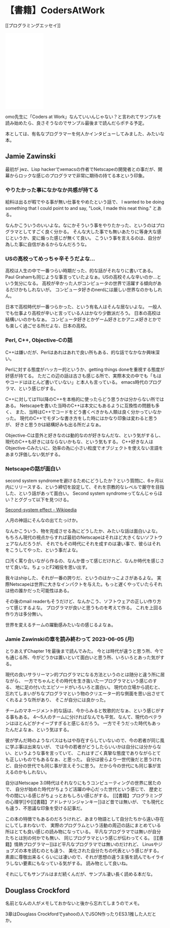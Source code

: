 # 【書籍】CodersAtWork

[[プログラミングエッセイ]]

<iframe sandbox="allow-popups allow-scripts allow-modals allow-forms allow-same-origin" style="width:120px;height:240px;" marginwidth="0" marginheight="0" scrolling="no" frameborder="0" src="//rcm-fe.amazon-adsystem.com/e/cm?lt1=_blank&bc1=000000&IS2=1&bg1=FFFFFF&fc1=000000&lc1=0000FF&t=karino203-22&language=ja_JP&o=9&p=8&l=as4&m=amazon&f=ifr&ref=as_ss_li_til&asins=B00ACC2536&linkId=11354af785d0ecac59293698e2e667ae"></iframe>

omo先生に「Coders at Work」なんていいんじゃない？と言われてサンプルを読み始めたら、良さそうなのでサンプル最後まで読んだらポチる予定。

本としては、有名なプログラマーを何人かインタビューしてみました、みたいな本。

## Jamie Zawinski

最初が jwz、Lisp hackerでxemacsの作者でNetscapeの開発者との事だが、開幕からロックな感じのプログラマで非常に期待の持てる本という印象。

### やりたかった事になかなか共感が持てる

給料は出るが暇でやる事が無い仕事をやめたという話で、
I wanted to be doing something that I could point to and say, "Look, I made this neat thing."
とある。

なんかこういうのいいよな。なにかそういう事をやりたかった、というのはプログラマとしてすごく良く分かる。
そんな大した事でも無いあたりに等身大な感じというか、変に煽った感じが無くて良い。
こういう事を言えるのは、自分が為した事に自信があるからなんだろうな。

### USの高校ってめっちゃ辛そうだよな…

高校は人生の中で一番つらい時期だった、的な話がそれなりに書いてある。
Paul Grahamも同じような事言っていたよなぁ。USの高校そんな辛いのか…という気分になる。
高校が辛かった人がコンピュータの世界で活躍する傾向があるだけかもしれないが。
コンピュータ好きのnerdには厳しい世界なのかもしれん。

日本で高校時代が一番つらかった、という有名人はそんな居ないよな。
一般人でも仕事より高校が辛いと言っている人はかなり少数派だろう。
日本の高校は結構いいのかもなぁ。
コンピュータ好きとかゲーム好きとかアニメ好きとかでも楽しく過ごせる所だよな、日本の高校。

### Perl, C++, Objective-Cの話

C++は嫌いだが、Perlはあれはあれで良い所もある、的な話でなかなか興味深い。

Perlに対する態度がハッカー的というか、getting things doneを重視する態度が好感が持てる。
ただこの辺の話は古さも感じる所で、実際本文の中でも「もはやコードはほとんど書いていない」と本人も言っている。
emacs時代のプログラマ、という感じがする。

C++に対しては11以降のC++を本格的に使ったらどう思うかは分からない所ではある。
Netscapeを書いた当時のC++は本文にもあるように互換性の問題も多く、
また、当時はC++でコードをどう書くべきかも人類は良く分かっていなかった。
現代のC++でモダンな書き方をした時にはかなり印象は変わると思うが、
好きと思うかは結構好みも出る所だよなぁ。

Objective-Cは意外と好きなのは動的なのが好きなんだな、という気がするし、現代のC++も好きにはならないかもな、という気もする。
C++好きな人はObjective-Cみたいに、効率の為に小さい粒度でオブジェクトを使えない言語をあまり評価しない気がする。

### Netscapeの話が面白い

second system syndromeを避けるためにどうしたか？という質問に、6ヶ月以内にリリースする、という締切を設定して、それを宗教的なレベルで厳守を目指した、という話があって面白い。
Second system syndromeってなんじゃらほい？とググって以下を見つける。

[Second-system effect - Wikipedia](https://en.wikipedia.org/wiki/Second-system_effect)

人月の神話にそんなの出てたっけか。

なんかこういう、物を完成させる為にどうしたか、みたいな話は面白いよな。
もちろん現代の視点からすれば最初のNetscapeはそれほど大きくないソフトウェアなんだろうが、
それでもその時代にそれを成すのは凄い事で、彼らはそれをこうしてやった、という事だよな。

口汚く罵り合いながら作るの、なんか昔って感じだけれど、なんか時代を感じさせて良いな。ちょっとF2戦役を思い出す。

我々はshipした、それが一番の誇りだ、というのはかっこよさがあるよな。
実際Netscapeは世界に大きなインパクトを与えた。もっと遅くやっていたらそれは他の誰かだった可能性はある。

その後のmail readerもそうだけど、なんかこう、ソフトウェアの正しい作り方って感じするよな。
プログラマが良いと思うものを考えて作る。
これを上回る作り方は多分無い。

世界を変えるチームの躍動感みたいなの感じるよなぁ。

### Jamie Zawinskiの章を読み終わって 2023-06-05 (月)

とりあえずChapter 1を最後まで読んでみた。
今とは時代が違うと思う所、今でも通じる所、今がどうかは置いといて面白いと思う所、いろいろとあった気がする。

現代の良いサラリーマン的プログラマになる方法というのとは随分と違う所に居ながら、
一方でちゃんとその時代を生き抜いた一プログラマという感じのする、
地に足の付いたエピソードがいろいろと面白い。
現代の立場から読むと、忘れてしまいがちなプログラマという物のクリエーター的な側面を思い出させてくれるような所があり、
そこが自分には良かった。

チームのマネージメント的な話は、今からみると牧歌的だなぁ、という感じがする事もある。
4〜5人のチームに分ければなんでも平気、なんて、現代のベテランはほとんどがナイーブすぎると感じるだろう。
一方でそうだった時代もあったんだよなぁ、という気はする。

彼が学んだ時のようなパスはもはや存在すらしていないので、今の若者が同じ風に学ぶ事は出来ないが、
では今の若者がどうしたらいいかは自分には分からない、というような事を言っていて、
これはすごく真摯な態度でありながらとても正しいものでもあるなぁ、と思った。
自分は彼らより一世代後だと思うけれど、自分の世代でも同じ事が言えそうに思う。
だから今の世代にも同じ事が言えるのかもしれない。

自分はNetscape 3.0時代はそれなりにもうコンピューティングの世界に居たので、
自分が始めた時代がちょうど活躍の中心だった世代という感じで、
歴史と今の間にいる感じがちょっとおもしろい感じがする。
[[【書籍】プログラミングの心理学]]や[[【書籍】アドレナリンジャンキー]]ほど昔では無いが、
でも現代とも違う、不思議な印象を受ける記事だ。

この本の特徴でもあるのだろうけれど、あまり物語として自分たちから遠い存在にしてしまわないで、
実際のプログラムという活動の周辺の話にまとめている所はとても良い感じの読み物になっている。
平凡なプログラマでは無いが自分たちとは別の何かでも無い、
同じプログラマという感じが伝わってくる。
[[【書籍】情熱プログラマー]]ほど平凡なプログラマでは無いのだけれど、
Linusやジョブズの本を読むのとも違う、
美化された自分たちの代表という感じがする。
素直に尊敬出来るくらいには凄いので、それが思想の違う主張を読んでもイライラしない要素にもなっている気がする。
読み物として良いね。

それにしてもサンプルはまだ続くんだが、サンプル凄い長く読める本だな。

## Douglass Crockford

名前となんの人がメモしておかないと後から忘れてしまうのでメモ。

3章はDouglass Crockfordでyahooの人でJSON作ったりES3.1推した人だとか。